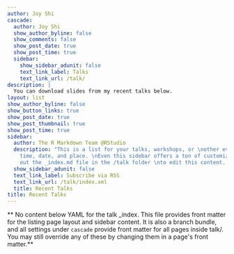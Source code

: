 ```yaml
---
author: Joy Shi
cascade:
  author: Joy Shi
  show_author_byline: false
  show_comments: false
  show_post_date: true
  show_post_time: true
  sidebar:
    show_sidebar_adunit: false
    text_link_label: Talks
    text_link_url: /talk/
description: |
  You can download slides from my recent talks below.
layout: list
show_author_byline: false
show_button_links: true
show_post_date: true
show_post_thumbnail: true
show_post_time: true
sidebar:
  author: The R Markdown Team @RStudio
  description: "This is a list for your talks, workshops, or \nother events with a
    time, date, and place. \nEven this sidebar offers a ton of customizations.\n\nCheck
    out the _index.md file in the /talk folder \nto edit this content. \n"
  show_sidebar_adunit: false
  text_link_label: Subscribe via RSS
  text_link_url: /talk/index.xml
  title: Recent Talks
title: Recent Talks
---
```


** No content below YAML for the talk _index. This file provides front matter for the listing page layout and sidebar content. It is also a branch bundle, and all settings under `cascade` provide front matter for all pages inside talk/. You may still override any of these by changing them in a page's front matter.**
